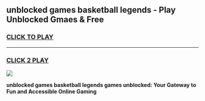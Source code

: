 
## unblocked games basketball legends - Play Unblocked Gmaes & Free
<h3>
<a href="https://premium.freeplayer.one?title=unblocked_games_basketball_legends&ref=20F">CLICK TO PLAY</a></h3>
<hr>

<h3>
<a href="https://premium.freeplayer.one?title=unblocked_games_basketball_legends&ref=20F">CLICK 2 PLAY</a>
  
</h3>

<a href="https://premium.freeplayer.one?title=unblocked_games_basketball_legends&ref=20F/"><img src="https://clearcache.store/games.png"></a>


**unblocked games basketball legends games unblocked: Your Gateway to Fun and Accessible Online Gaming**
